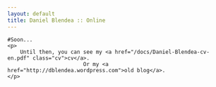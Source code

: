 ```yaml
---
layout: default
title: Daniel Blendea :: Online
---
```


<div id="home">
  
	#Soon...
	<p>
		Until then, you can see my <a href="/docs/Daniel-Blendea-cv-en.pdf" class="cv">cv</a>.
							Or my <a href="http://dblendea.wordpress.com">old blog</a>.
	</p>


</div>
